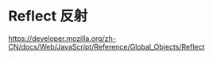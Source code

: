 # Reflect 反射

https://developer.mozilla.org/zh-CN/docs/Web/JavaScript/Reference/Global_Objects/Reflect


